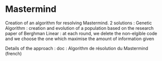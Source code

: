 # Mastermind
Creation of an algorithm for resolving Mastermind.
2 solutions : 
Genetic Algorithm : creation and evolution of a population based on the research paper of Berghman
Linear : at each round, we delete the non-elgible code and we choose the one which maximise the amount of information given 

Details of the approach : doc : Algorithm de résolution du Mastermind (french)

